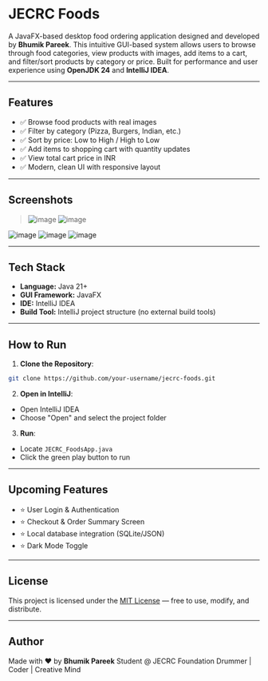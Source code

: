 # JECRC Foods

A JavaFX-based desktop food ordering application designed and developed by **Bhumik Pareek**. This intuitive GUI-based system allows users to browse through food categories, view products with images, add items to a cart, and filter/sort products by category or price. Built for performance and user experience using **OpenJDK 24** and **IntelliJ IDEA**.

---

## Features

* ✅ Browse food products with real images
* ✅ Filter by category (Pizza, Burgers, Indian, etc.)
* ✅ Sort by price: Low to High / High to Low
* ✅ Add items to shopping cart with quantity updates
* ✅ View total cart price in INR
* ✅ Modern, clean UI with responsive layout

---

## Screenshots

>![image](https://github.com/user-attachments/assets/779a44d5-af51-48ad-be35-ecace6156579)
![image](https://github.com/user-attachments/assets/cbe89e31-4c21-4b67-b7e0-d0968f10d564)
>
![image](https://github.com/user-attachments/assets/1b22ea37-683f-4a39-9f99-34c14cc46865)
![image](https://github.com/user-attachments/assets/832c0e30-d8fb-4d7d-8449-16743b867d0b)
![image](https://github.com/user-attachments/assets/85fb7fbd-9628-4d28-9ac9-6bbb228b0acb)


---

## Tech Stack

* **Language:** Java 21+
* **GUI Framework:** JavaFX
* **IDE:** IntelliJ IDEA
* **Build Tool:** IntelliJ project structure (no external build tools)

---

## How to Run

1. **Clone the Repository**:

```bash
git clone https://github.com/your-username/jecrc-foods.git
```

2. **Open in IntelliJ**:

* Open IntelliJ IDEA
* Choose "Open" and select the project folder

3. **Run**:

* Locate `JECRC_FoodsApp.java`
* Click the green play button to run

---

## Upcoming Features

* ⭐ User Login & Authentication
* ⭐ Checkout & Order Summary Screen
* ⭐ Local database integration (SQLite/JSON)
* ⭐ Dark Mode Toggle

---

## License

This project is licensed under the [MIT License](LICENSE) — free to use, modify, and distribute.

---

## Author

Made with ❤️ by **Bhumik Pareek**
Student @ JECRC Foundation
Drummer | Coder | Creative Mind
